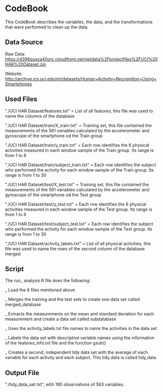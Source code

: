 # CodeBook

This CodeBook describes the variables, the data, and the transformations that were performed to clean up the data.

## Data Source 

Raw Data: https://d396qusza40orc.cloudfront.net/getdata%2Fprojectfiles%2FUCI%20HAR%20Dataset.zip

Website: http://archive.ics.uci.edu/ml/datasets/Human+Activity+Recognition+Using+Smartphones

## Used Files

"./UCI HAR Dataset/features.txt" = List of all features, this file was used to name the columns of the database

"./UCI HAR Dataset/train/X_train.txt" = Training set, this file contained the measurements of the 561 variables calculated by the accelerometer and gyroscope of the smartphone
od the Train group

"./UCI HAR Dataset/train/y_train.txt" = Each row identifies the 6 physical activities measured in each window sample of the Train group. Its range is from 1 to 6

"./UCI HAR Dataset/train/subject_train.txt" = Each row identifies the subject who performed the activity for each window sample of the Train group. Its range is from 1 to 30

"./UCI HAR Dataset/test/X_test.txt" = Training set, this file contained the measurements of the 561 variables calculated by the accelerometer and gyroscope of the smartphone
od the Test group

"./UCI HAR Dataset/test/y_test.txt" = Each row identifies the 6 physical activities measured in each window sample of the Test group. Its range is from 1 to 6

"./UCI HAR Dataset/test/subject_test.txt" = Each row identifies the subject who performed the activity for each window sample of the Test group. Its range is from 1 to 30

"./UCI HAR Dataset/activity_labels.txt" = List of all physical activities, this file was used to name the rows of the second column of the database merged

## Script

The run_ analysis.R file does the following:

_ Load the 8 files mentioned above

_ Merges the training and the test sets to create one data set called merged_database

_ Extracts the measurements on the mean and standard deviation for each measurement and create a data set called subdatabase

_ Uses the activity_labels.txt file names to name the activities in the data set

_ Labels the data set with descriptive variable names using the information of the features_info.txt file and the function gsub()

_ Creates a second, independent tidy data set with the average of each variable for each activity and each subject. This tidy data is called tidy_data

## Output File
"./tidy_data_set.txt", wtih 180 observations of 563 variables. 

